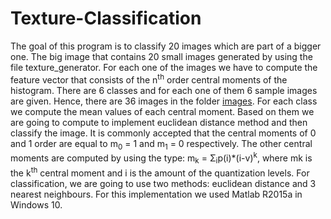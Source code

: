 # Texture-Classification
The goal of this program is to classify 20 images which are part of a bigger one. The big image that contains 20 small images generated by using the file texture_generator. For each one of the images we have to compute the feature vector that consists of the n<sup>th</sup> order central moments of the histogram. There are 6 classes and for each one of them 6 sample images are given. Hence, there are 36 images in the folder [images](https://github.com/patschris/Texture-Classification/tree/master/images). For each class we compute the mean values of each central moment. Based on them we are going to compute to implement euclidean distance method and then classify the image. It is commonly accepted that the central moments of 0 and 1 order are equal to  m<sub>0</sub> = 1 and m<sub>1</sub> = 0 respectively. The other central moments are computed by using the type: m<sub>k</sub> = Σ<sub>i</sub>p(i)*(i-v)<sup>k</sup>, where mk is the k<sup>th</sup> central moment and i is the amount of the quantization levels. For classification, we are going to use two methods: euclidean distance and 3 nearest neighbours. For this implementation we used Matlab R2015a in Windows 10.
